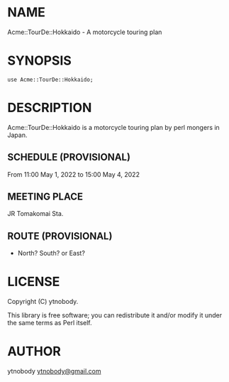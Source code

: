 # NAME

Acme::TourDe::Hokkaido - A motorcycle touring plan

# SYNOPSIS

    use Acme::TourDe::Hokkaido;

# DESCRIPTION

Acme::TourDe::Hokkaido is a motorcycle touring plan by perl mongers in Japan.

## SCHEDULE (PROVISIONAL)

From 11:00 May 1, 2022 to 15:00 May 4, 2022

## MEETING PLACE

JR Tomakomai Sta.

## ROUTE (PROVISIONAL)

- North? South? or East?

# LICENSE

Copyright (C) ytnobody.

This library is free software; you can redistribute it and/or modify
it under the same terms as Perl itself.

# AUTHOR

ytnobody <ytnobody@gmail.com>
